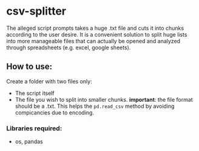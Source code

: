 # csv-splitter
The alleged script prompts takes a huge .txt file and cuts it into chunks according to the user desire. It is a convenient solution to split huge lists into more manageable files that can actually be opened and analyzed through spreadsheets (e.g. excel, google sheets).

## How to use:
Create a folder with two files only:
- The script itself
- The file you wish to split into smaller chunks. 
**important**: the file format should be a .txt. This helps the `pd.read_csv` method by avoiding compicancies due to encoding. 

### Libraries required:
- os, pandas
